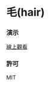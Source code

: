 毛(hair)
=========================
### 演示
[線上觀看](http://virtools.github.io/pixijs_hair/v0/index.html)
### 許可
MIT
